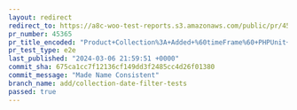 ```yaml
---
layout: redirect
redirect_to: https://a8c-woo-test-reports.s3.amazonaws.com/public/pr/45365/e2e/index.html
pr_number: 45365
pr_title_encoded: "Product+Collection%3A+Added+%60timeFrame%60+PHPUnit+Tests"
pr_test_type: e2e
last_published: "2024-03-06 21:59:51 +0000"
commit_sha: 675ca1cc7f12136cf149dd3f2485cc4d26f01380
commit_message: "Made Name Consistent"
branch_name: add/collection-date-filter-tests
passed: true
---
```

